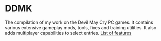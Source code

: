 # DDMK
The compilation of my work on the Devil May Cry PC games.
It contains various extensive gameplay mods, tools, fixes and training utilities.
It also adds multiplayer capabilities to select entries.
[List of features](https://github.com/serpentiem/ddmk/wiki/List-of-features)
